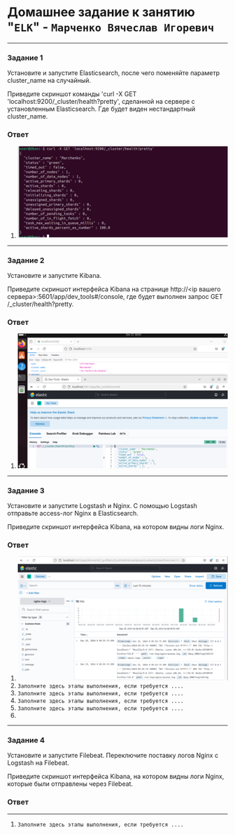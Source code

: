 # Домашнее задание к занятию "`ELK`" - `Марченко Вячеслав Игоревич`

---

### Задание 1

Установите и запустите Elasticsearch, после чего поменяйте параметр cluster_name на случайный.

Приведите скриншот команды 'curl -X GET 'localhost:9200/_cluster/health?pretty', сделанной на сервере с установленным Elasticsearch. Где будет виден нестандартный cluster_name.

### Ответ

1. ![clustername](https://github.com/Takarigua/sdb-homeworks11-03/blob/c7f799b8861f3d6a729f601bf59cab4b548677cd/img/cluster%20name.png)


---

### Задание 2

Установите и запустите Kibana.

Приведите скриншот интерфейса Kibana на странице http://<ip вашего сервера>:5601/app/dev_tools#/console, где будет выполнен запрос GET /_cluster/health?pretty.

### Ответ

1. ![kibana](https://github.com/Takarigua/sdb-homeworks11-03/blob/ae06d8097d71062d9b1c74783d8a7fb52a4e0282/img/kibana.png)

---

### Задание 3

Установите и запустите Logstash и Nginx. С помощью Logstash отправьте access-лог Nginx в Elasticsearch.

Приведите скриншот интерфейса Kibana, на котором видны логи Nginx.

### Ответ

1. ![logstash](https://github.com/Takarigua/sdb-homeworks11-03/blob/64ffebd9471ae04570f51628fefb2f315f917da8/img/logstash.png)
2. `Заполните здесь этапы выполнения, если требуется ....`
3. `Заполните здесь этапы выполнения, если требуется ....`
4. `Заполните здесь этапы выполнения, если требуется ....`
5. `Заполните здесь этапы выполнения, если требуется ....`
6. 

---

### Задание 4

Установите и запустите Filebeat. Переключите поставку логов Nginx с Logstash на Filebeat.

Приведите скриншот интерфейса Kibana, на котором видны логи Nginx, которые были отправлены через Filebeat.

### Ответ

---

1. `Заполните здесь этапы выполнения, если требуется ....`


